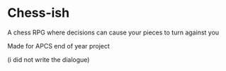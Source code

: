 # Chess-ish

A chess RPG where decisions can cause your pieces to turn against you

Made for APCS end of year project

(i did not write the dialogue)

